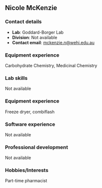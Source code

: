 
<!-- rnb-text-begin -->
<!-- rnb-text-end -->
<!-- rnb-text-begin -->
Nicole McKenzie
---------------

<!-- rnb-text-end -->
<!-- rnb-text-begin -->
### Contact details

-   **Lab**: Goddard-Borger Lab
-   **Division**: Not available
-   **Contact email**: <mckenzie.n@wehi.edu.au>

### Equipment experience

Carbohydrate Chemistry, Medicinal Chemistry

### Lab skills

Not available

### Equipment experience

Freeze dryer, combiflash

### Software experience

Not available

### Professional development

Not available

### Hobbies/Interests

Part-time pharmacist

<!-- rnb-text-end -->
